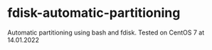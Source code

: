 # fdisk-automatic-partitioning
Automatic partitioning using bash and fdisk. Tested on CentOS 7 at 14.01.2022
